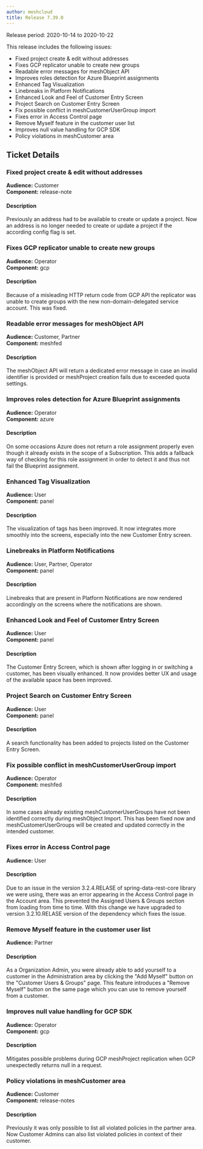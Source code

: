 ```yaml
---
author: meshcloud
title: Release 7.39.0
---
```


Release period: 2020-10-14 to 2020-10-22

This release includes the following issues:
* Fixed project create & edit without addresses
* Fixes GCP replicator unable to create new groups
* Readable error messages for meshObject API
* Improves roles detection for Azure Blueprint assignments
* Enhanced Tag Visualization
* Linebreaks in Platform Notifications
* Enhanced Look and Feel of Customer Entry Screen
* Project Search on Customer Entry Screen
* Fix possible conflict in meshCustomerUserGroup import
* Fixes error in Access Control page
* Remove Myself feature in the customer user list
* Improves null value handling for GCP SDK
* Policy violations in meshCustomer area
<!--truncate-->

## Ticket Details
### Fixed project create & edit without addresses
**Audience:** Customer<br>**Component:** release-note


#### Description
Previously an address had to be available to create or update a project. Now an address is no longer needed to create or update a project if the according config flag is set.

### Fixes GCP replicator unable to create new groups
**Audience:** Operator<br>**Component:** gcp


#### Description
Because of a misleading HTTP return code from GCP API the replicator was unable
to create groups with the new non-domain-delegated service account. This was fixed.

### Readable error messages for meshObject API
**Audience:** Customer, Partner<br>**Component:** meshfed


#### Description
The meshObject API will return a dedicated error message in
case an invalid identifier is provided or meshProject creation
fails due to exceeded quota settings.

### Improves roles detection for Azure Blueprint assignments
**Audience:** Operator<br>**Component:** azure


#### Description
On some occasions Azure does not return a role assignment properly even though it already exists in the scope of a Subscription. 
This adds a fallback way of checking for this role assignment in order to detect it and thus not fail the Blueprint assignment.

### Enhanced Tag Visualization
**Audience:** User<br>**Component:** panel


#### Description
The visualization of tags has been improved. It now integrates more smoothly into the screens, especially into the new
Customer Entry screen.

### Linebreaks in Platform Notifications
**Audience:** User, Partner, Operator<br>**Component:** panel


#### Description
Linebreaks that are present in Platform Notifications are now rendered accordingly on the screens where the
notifications are shown.

### Enhanced Look and Feel of Customer Entry Screen
**Audience:** User<br>**Component:** panel


#### Description
The Customer Entry Screen, which is shown after logging in or switching a customer, has been visually enhanced.
It now provides better UX and usage of the available space has been improved.

### Project Search on Customer Entry Screen
**Audience:** User<br>**Component:** panel


#### Description
A search functionality has been added to projects listed on the Customer Entry Screen.

### Fix possible conflict in meshCustomerUserGroup import
**Audience:** Operator<br>**Component:** meshfed


#### Description
In some cases already existing meshCustomerUserGroups have not been identified correctly during meshObject Import.
This has been fixed now and meshCustomerUserGroups will be created and updated correctly in the intended customer.

### Fixes error in Access Control page
**Audience:** User<br>

#### Description
Due to an issue in the version 3.2.4.RELASE of spring-data-rest-core library we were using, there was
an error appearing in the Access Control page in the Account area. This prevented the Assigned Users & Groups
section from loading from time to time. With this change we have upgraded to version 3.2.10.RELASE version of the
dependency which fixes the issue.

### Remove Myself feature in the customer user list
**Audience:** Partner<br>

#### Description
As a Organization Admin, you were already able to add yourself to a customer in the Administration area by clicking the "Add Myself"
button on the "Customer Users & Groups" page. This feature introduces a "Remove Myself" button on the same page
which you can use to remove yourself from a customer.

### Improves null value handling for GCP SDK
**Audience:** Operator<br>**Component:** gcp


#### Description
Mitigates possible problems during GCP meshProject replication when GCP unexpectedly
returns null in a request.

### Policy violations in meshCustomer area
**Audience:** Customer<br>**Component:** release-notes


#### Description
Previously it was only possible to list all violated policies in the partner area. Now Customer Admins can also list violated policies in context of their customer.

